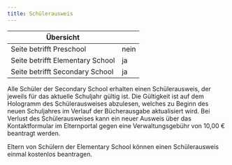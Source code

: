 ```yaml
---
title: Schülerausweis
---
```

| Übersicht | |
| --- | --- |
| Seite betrifft Preschool | nein |
| Seite betrifft Elementary School | ja |
| Seite betrifft Secondary School | ja |

Alle Schüler der Secondary School erhalten einen Schülerausweis, der jeweils für das aktuelle Schuljahr gültig ist. Die Gültigkeit ist auf dem Hologramm des Schülerausweises abzulesen, welches zu Beginn des neuen Schuljahres im Verlauf der Bücherausgabe aktualisiert wird. Bei Verlust des Schülerausweises kann ein neuer Ausweis über das Kontaktformular im Elternportal gegen eine Verwaltungsgebühr von 10,00 € beantragt werden.

Eltern von Schülern der Elementary School können einen Schülerausweis einmal kostenlos beantragen.